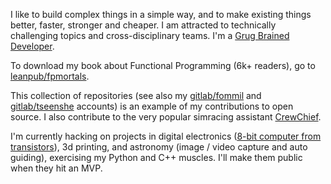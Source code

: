 I like to build complex things in a simple way, and to make existing things better, faster, stronger and cheaper. I am attracted to technically challenging topics and cross-disciplinary teams. I'm a [Grug Brained Developer](https://grugbrain.dev/).

To download my book about Functional Programming (6k+ readers), go to [leanpub/fpmortals](https://leanpub.com/fpmortals).

This collection of repositories (see also my [gitlab/fommil](https://gitlab.com/users/fommil/projects) and [gitlab/tseenshe](https://gitlab.com/users/tseenshe/projects) accounts) is an example of my contributions to open source. I also contribute to the very popular simracing assistant [CrewChief](https://mr_belowski.gitlab.io/CrewChiefV4/index.html).

I'm currently hacking on projects in digital electronics ([8-bit computer from transistors](https://www.youtube.com/playlist?list=PLowKtXNTBypGqImE405J2565dvjafglHU)), 3d printing, and astronomy (image / video capture and auto guiding), exercising my Python and C++ muscles. I'll make them public when they hit an MVP.
